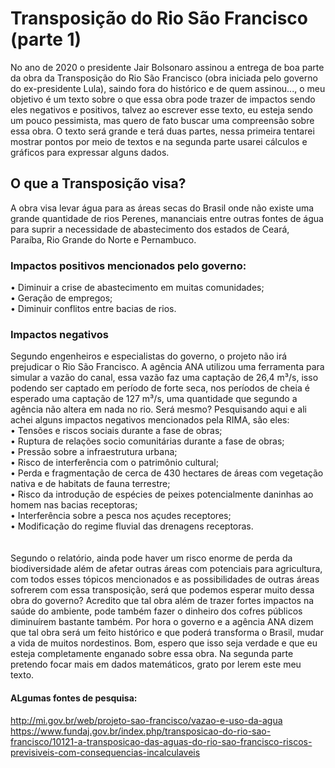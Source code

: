# Transposição do Rio São Francisco (parte 1)
 No ano de 2020 o presidente Jair Bolsonaro assinou a entrega de boa parte da obra da Transposição do Rio São Francisco (obra iniciada pelo governo do ex-presidente Lula), saindo fora do histórico e de quem assinou..., o meu objetivo é um texto sobre o que essa obra pode trazer de impactos sendo eles negativos e positivos, talvez ao escrever esse texto, eu esteja sendo um pouco pessimista, mas quero de fato buscar uma compreensão sobre essa obra. O texto será grande e terá duas partes, nessa primeira tentarei mostrar pontos por meio de textos e na segunda parte usarei cálculos e gráficos para expressar alguns dados. 
## O que a Transposição visa?
 A obra visa levar água para as áreas secas do Brasil onde não existe uma grande quantidade de rios Perenes, mananciais entre outras fontes de água para suprir a necessidade de abastecimento dos estados de Ceará, Paraíba, Rio Grande do Norte e Pernambuco.
### Impactos positivos mencionados pelo governo:
•	Diminuir a crise de abastecimento em muitas comunidades; <br/>
•	Geração de empregos; <br/>
•	Diminuir conflitos entre bacias de rios.
<br/>
### Impactos negativos
Segundo engenheiros e especialistas do governo, o projeto não irá prejudicar o Rio São Francisco. A agência ANA utilizou uma ferramenta para simular a vazão do canal, essa vazão faz uma captação de 26,4 m³/s, isso podendo ser captado em período de forte seca, nos períodos de cheia é esperado uma captação de 127 m³/s, uma quantidade que segundo a agência não altera em nada no rio. Será mesmo? Pesquisando aqui e ali achei alguns impactos negativos mencionados pela RIMA, são eles: <br/>
•	Tensões e riscos sociais durante a fase de obras; <br/>
•	Ruptura de relações socio comunitárias durante a fase de obras; <br/>
•	Pressão sobre a infraestrutura urbana; <br/>
•	Risco de interferência com o patrimônio cultural; <br/>
•	Perda e fragmentação de cerca de 430 hectares de áreas com vegetação nativa e de habitats de fauna terrestre;<br/>
•	Risco da introdução de espécies de peixes potencialmente daninhas ao homem nas bacias receptoras; <br/>
•	Interferência sobre a pesca nos açudes receptores;<br/>
•	Modificação do regime fluvial das drenagens receptoras. <br/> <br/> <br/>
 Segundo o relatório, ainda pode haver um risco enorme de perda da biodiversidade além de afetar outras áreas com potenciais para agricultura, com todos esses tópicos mencionados e as possibilidades de outras áreas sofrerem com essa transposição, será que podemos esperar muito dessa obra do governo? Acredito que tal obra além de trazer fortes impactos na saúde do ambiente, pode também fazer o dinheiro dos cofres públicos diminuírem bastante também. Por hora o governo e a agência ANA dizem que tal obra será um feito histórico e que poderá transforma o Brasil, mudar a vida de muitos nordestinos. Bom, espero que isso seja verdade e que eu esteja completamente enganado sobre essa obra. Na segunda parte pretendo focar mais em dados matemáticos, grato por lerem este meu texto.  
#### ALgumas fontes de pesquisa:
http://mi.gov.br/web/projeto-sao-francisco/vazao-e-uso-da-agua <br/>
https://www.fundaj.gov.br/index.php/transposicao-do-rio-sao-francisco/10121-a-transposicao-das-aguas-do-rio-sao-francisco-riscos-previsiveis-com-consequencias-incalculaveis
<br/>
